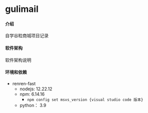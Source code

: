 # gulimail

#### 介绍
自学谷粒商城项目记录

#### 软件架构
软件架构说明

#### 环境和依赖
- renren-fast
  - nodejs: 12.22.12
  - npm: 6.14.16
    - `npm config set msvs_version {visual studio code 版本}`
  - python： 3.9
